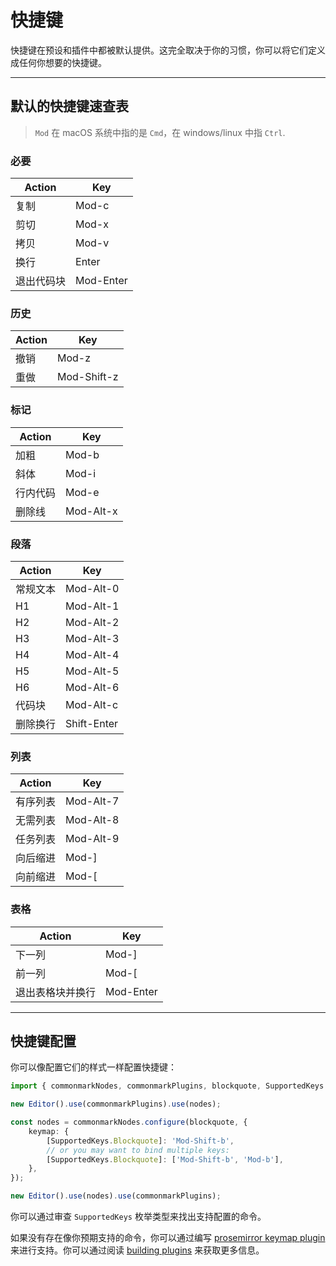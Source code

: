 # 快捷键

快捷键在预设和插件中都被默认提供。这完全取决于你的习惯，你可以将它们定义成任何你想要的快捷键。

---

## 默认的快捷键速查表

> `Mod` 在 macOS 系统中指的是 `Cmd`，在 windows/linux 中指 `Ctrl`.

### 必要

| Action    | Key       |
| --------- | --------- |
| 复制      | Mod-c     |
| 剪切       | Mod-x     |
| 拷贝     | Mod-v     |
| 换行  | Enter     |
| 退出代码块 | Mod-Enter |

### 历史

| Action | Key         |
| ------ | ----------- |
| 撤销   | Mod-z       |
| 重做  | Mod-Shift-z |

### 标记

| Action         | Key       |
| -------------- | --------- |
| 加粗           | Mod-b     |
| 斜体         | Mod-i     |
| 行内代码    | Mod-e     |
| 删除线 | Mod-Alt-x |

### 段落

| Action      | Key         |
| ----------- | ----------- |
| 常规文本 | Mod-Alt-0   |
| H1          | Mod-Alt-1   |
| H2          | Mod-Alt-2   |
| H3          | Mod-Alt-3   |
| H4          | Mod-Alt-4   |
| H5          | Mod-Alt-5   |
| H6          | Mod-Alt-6   |
| 代码块  | Mod-Alt-c   |
| 删除换行  | Shift-Enter |

### 列表

| Action         | Key       |
| -------------- | --------- |
| 有序列表   | Mod-Alt-7 |
| 无需列表    | Mod-Alt-8 |
| 任务列表      | Mod-Alt-9 |
| 向后缩进 | Mod-]     |
| 向前缩进 | Mod-[     |

### 表格

| Action               | Key       |
| -------------------- | --------- |
| 下一列            | Mod-]     |
| 前一列            | Mod-[     |
| 退出表格块并换行 | Mod-Enter |

---

## 快捷键配置

你可以像配置它们的样式一样配置快捷键：

```typescript
import { commonmarkNodes, commonmarkPlugins, blockquote, SupportedKeys } from '@milkdown/preset-commonmark';

new Editor().use(commonmarkPlugins).use(nodes);

const nodes = commonmarkNodes.configure(blockquote, {
    keymap: {
        [SupportedKeys.Blockquote]: 'Mod-Shift-b',
        // or you may want to bind multiple keys:
        [SupportedKeys.Blockquote]: ['Mod-Shift-b', 'Mod-b'],
    },
});

new Editor().use(nodes).use(commonmarkPlugins);
```

你可以通过审查 `SupportedKeys` 枚举类型来找出支持配置的命令。

如果没有存在像你预期支持的命令，你可以通过编写 [prosemirror keymap plugin](https://github.com/ProseMirror/prosemirror-keymap) 来进行支持。你可以通过阅读 [building plugins](/#/building-plugins) 来获取更多信息。
